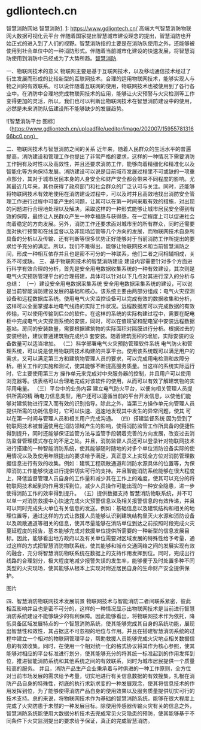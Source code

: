 # gdliontech.cn
智慧消防网站
智慧消防[1].
[1]: https://www.gdliontech.cn/
高端大气智慧消防物联网大数据可视化云平台
伴随着国家提出智慧城市建设理念的提出，智慧消防也开始正式的进入到了人们的视野。智慧消防指的主要是在消防队使用之外，还能够被使用到社会单位中的一种消防形式。伴随着当前城市化建设的快速发展，将智慧消防使用到消防中已经成为了大势所趋。[智慧消防][1].

[1]: https://www.gdliontech.cn/
一、物联网技术的意义
物联网主要是基于互联网技术，以及移动通信技术经过了衍生发展而形成的比较新型的互联网技术。合理的运用物联网技术，能够实现人与物之间的有效联系。可以说伴随着互联网的使用，物联网技术也被使用到了各行各业中。在消防中合理地完成物联网技术的应用，能够让火灾预警与火灾检测等工作变得更加的灵活，所以，我们也可以判断出物联网技术在智慧消防建设中的使用，必然是未来消防队伍建设所不能够缺少的发展趋势。

![智慧消防平台 图标]（https://www.gdliontech.cn/uploadfile/ueditor/image/202007/1595578131666bc0.png）

二、物联网技术与智慧消防之间的关系
近年来，随着人民群众的生活水平的普遍提高，消防建设和管理工作也提出了非常严格的要求，这样的一种情况下需要消防工作拥有及时性以及高效性，并且还要求消防工作，能够向着精细化和精准化以及智能化等方向保持发展。消防建设可以说是目前城市发展过程里不可或缺的一项重点部分，其对于城市居民本身的人身安全和财产安全都会带来不同程度的影响。尤其最近几年来，其也获得了政府部门和社会群众的广泛认可与关注。同时，还能够将物联网技术有效地使用在消防建设过程中，可以及时并且高效地找出消防安全管理工作进行过程中可能产生的问题，让其可以在第一时间采取有效的措施，对出现的问题进行合理地处理以及解决，采取这样的一种形式能够让城市居民安全得到有效的保障，最终让人民群众产生一种幸福感与获得感，在一定程度上可以促进社会向着稳定的方向发展。另外，消防工作还要求面对城市里的所有群众，同时还需要面对执行预警和在线监督以及非现场监管等几个方向的发展，而物联网技术自身所具备的分析以及传输、还有判断等很多优势正好能够对于当前消防工作所提出的要求给予充分的满足。所以，我们不难得出，能够让物联网技术和当前智慧消防之间，形成一种相互依存并且也是密不可分的一种联系，他们二者之间相辅相成，关系不可或缺。
三、基于物联网技术的智慧消防建设
建设内容需要针对多个方面进行科学有效合理的分析，首先是安全用电数据收集系统的一种有效建设，其次则是电气火灾预防管理平台的合理搭建，具体可以针对以下几点对其进行深入的分析与总结：
（一）建设安全用电数据采集系统
安全用电数据采集系统的建设，可以说是当前智能消防建设发展的基础和核心。该系统主要由两部分组成：电气火灾探测设备和远程数据库系统。使用电气火灾监控设备可以完成有效的数据收集和分析，这样可以全面掌握本地电气线路的实际工作状况。远程数据库可以完成数据的有效传输，可以使用传输到后台的软件。在这样的系统的实际构建过程中，需要在配电柜中完成电气火灾探测系统的安装，同时，可以在值班室和配电室中安装远程数据基站。房间的安装数量，需要根据建筑物的实际面积对隔膜进行分析。根据过去的安装经验，建议普通建筑物完成约3 套安装。随着建筑面积的增加，实际安装的设备数量可以适当增加。
（二）科学部署电气火灾预防管理软件系统
电气防火和管理系统，可以说是使用物联网技术构建的共享平台。使用该系统既可以满足用户的需求，又可以满足第三方和建筑物管理人员的要求，可以完成用电检测和故障分析。相关工作的实施和测试，使其能够不断提高服务质量。当这样的系统实际运行时，它主要使用第三方
操作单元来完成对中央服务器的控制，并且用户可以使用 浏览器等。该表格可以合理地完成对该软件的使用，从而可以有效了解建筑物的实际用电量。
（三）平台中的业务内容
建立电气防火平台，以便向相关管理人员提供所需的精 确电力信息类型，用户还可以遵循当前的平台开发信息，以使他们能够对建筑物进行深入而有效的识别指导。除此之外，当第三方操作单元向管理人员提供所需的功耗信息时，它可以快速、迅速地发现其中发生的异常问题，使其
可以在第一时间与管理人员和相关用户完成沟通。
（四）搭建监督系统
因为受到了物联网技术被普遍使用在消防领域产生的影响，使得消防监管工作所具备的便捷性得到提升，同时还能够保证监管方法与监管手段朝着完善的方向发展，改变过去消防监督管理模式存在的不足之处。并且，消防监督人员还可以登录针对物联网技术进行搭建的一种智能消防系统，使其能够随时随地的对多个单位消防设备实际的使用情况以及及使用年限提出的要求给予满足，真正意义上实现全方位对消防管理数据信息进行有效的收集。例如：建筑工程疏散通道和消防水源具体的位置等，为保障消防工作能够快速进行提供切实可行的支持。并且智能消防系统能够在很大程度上，降低监督管理人员自身的工作量和减少其在工作上的难度，使其可以充分的将物联网技术起到的作用发挥到位，减少人员操作可能出现的一种安全隐患，进一步使得消防工作的效率得到提升。
（五）提供数据支持
智慧消防物联系统，并不可以单一对消防救援中心快速完成火灾预警信息以及相关报警信息的有效传递，并且可以同时完成失火单位有关信息的发送。例如：基础信息以及建筑结构和相关的地理位置等，通过这样的方式让救援人员能够认识到建筑结构里灭火水源和消防设备以及疏散通道等相关的信息，使其尽量能够在消防单位到达之前按照时段完成火灾蔓延程度的报告，基本能够完成对救援单位提供所需要的一种新型的信息发展目标。因此，能够看出地方政府以及有关单位需要对区域发展的特殊性给予考量，通过这样的方式把智慧消防物联系统，使其能够和城市交通网络之间的发展实现有效的融合，充分将智慧消防物联系统在数据上的支持作用发挥到位。同时，完成出行线路的合理划分，极大程度地减少报警失误的发生率，能够便于及时处置多种不同类型的火灾现场，使其能够从根本上实现对附近居民自身的生命财产安全提供保护。

图片

四、智慧消防物联网技术发展前景
物联网技术与智能消防二者间联系紧密，彼此相互影响并且也是密不可分的，这样的一种情况显示出物联网技术是当前进行智慧消防系统建设不能够缺少的有利保障。因此能够看出，将物联网技术作为依托，降低具备区域发展特点的一个智慧消防系统，使其能够完成其自身的系统功能，展现出智慧性和效性，其占据这不可忽视的地位与作用。并且在搭建智慧消防系统的过程中建立一个相对的物联网管理平台，帮助救援人员能够完成火灾地点相关数据信息的有效收集。同时，在使用一个相对统一化的格式协议将其作为核心参照，使其能够对相应的平台标准进行划分，使其能够充分的将其统一标准起到的作用发挥到位，推进智能消防系统和其他系统之间的有效联系，同时为城市居民提供一个质量较高的服务。
并且，消防产品生产企业秉承着与时俱进的一种工作原则，全方位对当前市场发展的需求给予考量，切实地进行有关信息数据的有效搜集，扎根在消防产品自身的特殊性，彻底的执行求新求变的一种发展观念，使其将信息技术的作用发挥到位，为了能够使得消防产品自身的使用效果以及服务质量提供切实可行的技术支持。总的来说，将物联网技术作为基础的智慧消防系统，能够在很大程度上完成了火灾防患于未然的一种发展目标。除使用传感器传输火灾有关的信息之外，智慧消防系统能使用大数据分析技术去完成常见火灾隐患的预防，使其能够基于不同条件下火灾监测提出的要求给予保证，真正的完成智慧消防。
